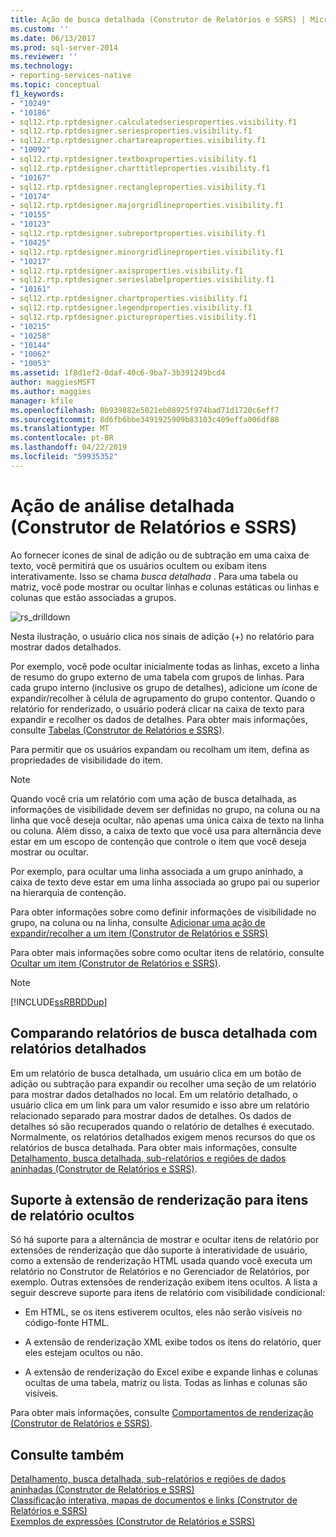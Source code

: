 ```yaml
---
title: Ação de busca detalhada (Construtor de Relatórios e SSRS) | Microsoft Docs
ms.custom: ''
ms.date: 06/13/2017
ms.prod: sql-server-2014
ms.reviewer: ''
ms.technology:
- reporting-services-native
ms.topic: conceptual
f1_keywords:
- "10249"
- "10186"
- sql12.rtp.rptdesigner.calculatedseriesproperties.visibility.f1
- sql12.rtp.rptdesigner.seriesproperties.visibility.f1
- sql12.rtp.rptdesigner.chartareaproperties.visibility.f1
- "10092"
- sql12.rtp.rptdesigner.textboxproperties.visibility.f1
- sql12.rtp.rptdesigner.charttitleproperties.visibility.f1
- "10167"
- sql12.rtp.rptdesigner.rectangleproperties.visibility.f1
- "10174"
- sql12.rtp.rptdesigner.majorgridlineproperties.visibility.f1
- "10155"
- "10123"
- sql12.rtp.rptdesigner.subreportproperties.visibility.f1
- "10425"
- sql12.rtp.rptdesigner.minorgridlineproperties.visibility.f1
- "10217"
- sql12.rtp.rptdesigner.axisproperties.visibility.f1
- sql12.rtp.rptdesigner.serieslabelproperties.visibility.f1
- "10161"
- sql12.rtp.rptdesigner.chartproperties.visibility.f1
- sql12.rtp.rptdesigner.legendproperties.visibility.f1
- sql12.rtp.rptdesigner.pictureproperties.visibility.f1
- "10215"
- "10258"
- "10144"
- "10062"
- "10053"
ms.assetid: 1f8d1ef2-0daf-40c6-9ba7-3b391249bcd4
author: maggiesMSFT
ms.author: maggies
manager: kfile
ms.openlocfilehash: 0b939882e5021eb08925f974bad71d1720c6eff7
ms.sourcegitcommit: 8d6fb6bbe3491925909b83103c409effa006df88
ms.translationtype: MT
ms.contentlocale: pt-BR
ms.lasthandoff: 04/22/2019
ms.locfileid: "59935352"
---
```

# <a name="drilldown-action-report-builder-and-ssrs"></a>Ação de análise detalhada (Construtor de Relatórios e SSRS)
  Ao fornecer ícones de sinal de adição ou de subtração em uma caixa de texto, você permitirá que os usuários ocultem ou exibam itens interativamente. Isso se chama *busca detalhada* . Para uma tabela ou matriz, você pode mostrar ou ocultar linhas e colunas estáticas ou linhas e colunas que estão associadas a grupos.  
  
 ![rs_drilldown](../media/rs-drilldown.gif "rs_drilldown")  
  
 Nesta ilustração, o usuário clica nos sinais de adição (+) no relatório para mostrar dados detalhados.  
  
 Por exemplo, você pode ocultar inicialmente todas as linhas, exceto a linha de resumo do grupo externo de uma tabela com grupos de linhas. Para cada grupo interno (inclusive os grupo de detalhes), adicione um ícone de expandir/recolher à célula de agrupamento do grupo contentor. Quando o relatório for renderizado, o usuário poderá clicar na caixa de texto para expandir e recolher os dados de detalhes. Para obter mais informações, consulte [Tabelas &#40;Construtor de Relatórios e SSRS&#41;](tables-report-builder-and-ssrs.md).  
  
 Para permitir que os usuários expandam ou recolham um item, defina as propriedades de visibilidade do item.  
  
> [!NOTE]  
>  Quando você cria um relatório com uma ação de busca detalhada, as informações de visibilidade devem ser definidas no grupo, na coluna ou na linha que você deseja ocultar, não apenas uma única caixa de texto na linha ou coluna. Além disso, a caixa de texto que você usa para alternância deve estar em um escopo de contenção que controle o item que você deseja mostrar ou ocultar.  
>   
>  Por exemplo, para ocultar uma linha associada a um grupo aninhado, a caixa de texto deve estar em uma linha associada ao grupo pai ou superior na hierarquia de contenção.  
>   
>  Para obter informações sobre como definir informações de visibilidade no grupo, na coluna ou na linha, consulte [Adicionar uma ação de expandir/recolher a um item &#40;Construtor de Relatórios e SSRS&#41;](add-an-expand-or-collapse-action-to-an-item-report-builder-and-ssrs.md)  
  
 Para obter mais informações sobre como ocultar itens de relatório, consulte [Ocultar um item &#40;Construtor de Relatórios e SSRS&#41;](../report-builder/hide-an-item-report-builder-and-ssrs.md).  
  
> [!NOTE]  
>  [!INCLUDE[ssRBRDDup](../../includes/ssrbrddup-md.md)]  
  
## <a name="comparing-drilldown-and-drillthrough-reports"></a>Comparando relatórios de busca detalhada com relatórios detalhados  
 Em um relatório de busca detalhada, um usuário clica em um botão de adição ou subtração para expandir ou recolher uma seção de um relatório para mostrar dados detalhados no local. Em um relatório detalhado, o usuário clica em um link para um valor resumido e isso abre um relatório relacionado separado para mostrar dados de detalhes. Os dados de detalhes só são recuperados quando o relatório de detalhes é executado. Normalmente, os relatórios detalhados exigem menos recursos do que os relatórios de busca detalhada. Para obter mais informações, consulte [Detalhamento, busca detalhada, sub-relatórios e regiões de dados aninhadas &#40;Construtor de Relatórios e SSRS&#41;](drillthrough-drilldown-subreports-and-nested-data-regions.md).  
  
## <a name="rendering-extension-support-for-hidden-report-items"></a>Suporte à extensão de renderização para itens de relatório ocultos  
 Só há suporte para a alternância de mostrar e ocultar itens de relatório por extensões de renderização que dão suporte à interatividade de usuário, como a extensão de renderização HTML usada quando você executa um relatório no Construtor de Relatórios e no Gerenciador de Relatórios, por exemplo. Outras extensões de renderização exibem itens ocultos. A lista a seguir descreve suporte para itens de relatório com visibilidade condicional:  
  
-   Em HTML, se os itens estiverem ocultos, eles não serão visíveis no código-fonte HTML.  
  
-   A extensão de renderização XML exibe todos os itens do relatório, quer eles estejam ocultos ou não.  
  
-   A extensão de renderização do Excel exibe e expande linhas e colunas ocultas de uma tabela, matriz ou lista. Todas as linhas e colunas são visíveis.  
  
 Para obter mais informações, consulte [Comportamentos de renderização &#40;Construtor de Relatórios e SSRS&#41;](rendering-behaviors-report-builder-and-ssrs.md).  
  
## <a name="see-also"></a>Consulte também  
 [Detalhamento, busca detalhada, sub-relatórios e regiões de dados aninhadas &#40;Construtor de Relatórios e SSRS&#41;](drillthrough-drilldown-subreports-and-nested-data-regions.md)   
 [Classificação interativa, mapas de documentos e links &#40;Construtor de Relatórios e SSRS&#41;](interactive-sort-document-maps-and-links-report-builder-and-ssrs.md)   
 [Exemplos de expressões &#40;Construtor de Relatórios e SSRS&#41;](expression-examples-report-builder-and-ssrs.md)  
  
  
